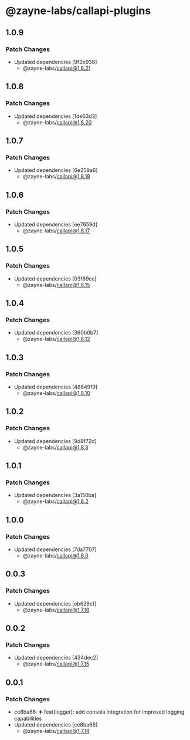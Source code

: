 # @zayne-labs/callapi-plugins

## 1.0.9

### Patch Changes

- Updated dependencies [9f3b938]
   - @zayne-labs/callapi@1.8.21

## 1.0.8

### Patch Changes

- Updated dependencies [1de63d3]
   - @zayne-labs/callapi@1.8.20

## 1.0.7

### Patch Changes

- Updated dependencies [6e259a6]
   - @zayne-labs/callapi@1.8.18

## 1.0.6

### Patch Changes

- Updated dependencies [ee7659d]
   - @zayne-labs/callapi@1.8.17

## 1.0.5

### Patch Changes

- Updated dependencies [03f69ce]
   - @zayne-labs/callapi@1.8.15

## 1.0.4

### Patch Changes

- Updated dependencies [360b0b7]
   - @zayne-labs/callapi@1.8.12

## 1.0.3

### Patch Changes

- Updated dependencies [4864919]
   - @zayne-labs/callapi@1.8.10

## 1.0.2

### Patch Changes

- Updated dependencies [9d8f72d]
   - @zayne-labs/callapi@1.8.3

## 1.0.1

### Patch Changes

- Updated dependencies [3a150ba]
   - @zayne-labs/callapi@1.8.2

## 1.0.0

### Patch Changes

- Updated dependencies [7da7707]
   - @zayne-labs/callapi@1.8.0

## 0.0.3

### Patch Changes

- Updated dependencies [eb629cf]
   - @zayne-labs/callapi@1.7.18

## 0.0.2

### Patch Changes

- Updated dependencies [434dec2]
   - @zayne-labs/callapi@1.7.15

## 0.0.1

### Patch Changes

- ce8ba66: ➕ feat(logger): add consola integration for improved logging capabilities
- Updated dependencies [ce8ba66]
   - @zayne-labs/callapi@1.7.14
